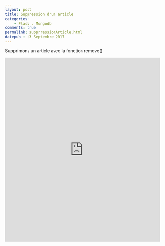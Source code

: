 ```yaml
---
layout: post
title: Suppression d'un article
categories:
    - Flask , Mongodb
comments: true
permalink: supprressionArticle.html
datepub : 13 Septembre 2017
---
```


 Supprimons un article avec la fonction remove()

<iframe style="width: 100%; height: 600px;"  src="https://www.youtube.com/embed/dtyj1YysSss" frameborder="0" allowfullscreen></iframe>
